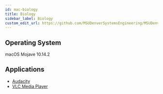 ```yaml
---
id: mac-biology
title: Biology
sidebar_label: Biology
custom_edit_url: https://github.com/MSUDenverSystemsEngineering/MSUDenverSystemsEngineering.github.io/edit/source/docs/image-mac-biology.md
---
```


## Operating System
macOS Mojave 10.14.2

## Applications
* [Audacity](software-mac-audacity.md)
* [VLC Media Player](software-mac-vlc.md)
